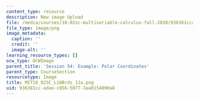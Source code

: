 ```yaml
---
content_type: resource
description: New image Upload
file: /media/courses/18-02sc-multivariable-calculus-fall-2010/936381ccadaec05650773aa0154090a8_MIT18_02SC_L18Brds_12a.png
file_type: image/png
image_metadata:
  caption: ''
  credit: ''
  image-alt: ''
learning_resource_types: []
ocw_type: OCWImage
parent_title: 'Session 54: Example: Polar Coordinates'
parent_type: CourseSection
resourcetype: Image
title: MIT18_02SC_L18Brds_12a.png
uid: 936381cc-adae-c056-5077-3aa0154090a8
---
```

